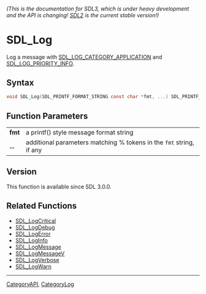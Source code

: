###### (This is the documentation for SDL3, which is under heavy development and the API is changing! [SDL2](https://wiki.libsdl.org/SDL2/) is the current stable version!)
# SDL_Log

Log a message with [SDL_LOG_CATEGORY_APPLICATION](SDL_LOG_CATEGORY_APPLICATION.md) and [SDL_LOG_PRIORITY_INFO](SDL_LOG_PRIORITY_INFO.md).

## Syntax

```c
void SDL_Log(SDL_PRINTF_FORMAT_STRING const char *fmt, ...) SDL_PRINTF_VARARG_FUNC(1);

```

## Function Parameters

|             |                                                                     |
| ----------- | ------------------------------------------------------------------- |
| **fmt**     | a printf() style message format string                              |
| **...**     | additional parameters matching % tokens in the `fmt` string, if any |

## Version

This function is available since SDL 3.0.0.

## Related Functions

* [SDL_LogCritical](SDL_LogCritical.md)
* [SDL_LogDebug](SDL_LogDebug.md)
* [SDL_LogError](SDL_LogError.md)
* [SDL_LogInfo](SDL_LogInfo.md)
* [SDL_LogMessage](SDL_LogMessage.md)
* [SDL_LogMessageV](SDL_LogMessageV.md)
* [SDL_LogVerbose](SDL_LogVerbose.md)
* [SDL_LogWarn](SDL_LogWarn.md)

----
[CategoryAPI](CategoryAPI.md), [CategoryLog](CategoryLog.md)
